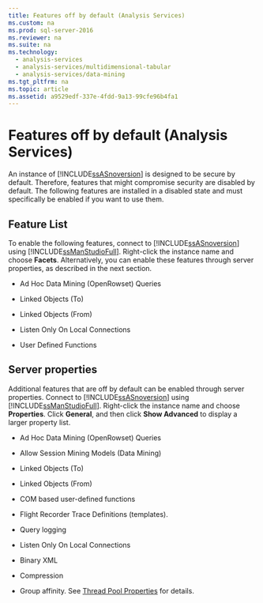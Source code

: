 ```yaml
---
title: Features off by default (Analysis Services)
ms.custom: na
ms.prod: sql-server-2016
ms.reviewer: na
ms.suite: na
ms.technology: 
  - analysis-services
  - analysis-services/multidimensional-tabular
  - analysis-services/data-mining
ms.tgt_pltfrm: na
ms.topic: article
ms.assetid: a9529edf-337e-4fdd-9a13-99cfe96b4fa1
---
```

# Features off by default (Analysis Services)
  An instance of [!INCLUDE[ssASnoversion](../../Token/Other/ssASnoversion_md.md)] is designed to be secure by default. Therefore, features that might compromise security are disabled by default. The following features are installed in a disabled state and must specifically be enabled if you want to use them.  
  
## Feature List  
 To enable the following features, connect to [!INCLUDE[ssASnoversion](../../Token/Other/ssASnoversion_md.md)] using [!INCLUDE[ssManStudioFull](../../Token/Other/ssManStudioFull_md.md)]. Right\-click the instance name and choose **Facets**. Alternatively, you can enable these features through server properties, as described in the next section.  
  
-   Ad Hoc Data Mining \(OpenRowset\) Queries  
  
-   Linked Objects \(To\)  
  
-   Linked Objects \(From\)  
  
-   Listen Only On Local Connections  
  
-   User Defined Functions  
  
## Server properties  
 Additional features that are off by default can be enabled through server properties. Connect to [!INCLUDE[ssASnoversion](../../Token/Other/ssASnoversion_md.md)] using [!INCLUDE[ssManStudioFull](../../Token/Other/ssManStudioFull_md.md)]. Right\-click the instance name and choose **Properties**. Click **General**, and then click **Show Advanced** to display a larger property list.  
  
-   Ad Hoc Data Mining \(OpenRowset\) Queries  
  
-   Allow Session Mining Models \(Data Mining\)  
  
-   Linked Objects \(To\)  
  
-   Linked Objects \(From\)  
  
-   COM based user\-defined functions  
  
-   Flight Recorder Trace Definitions \(templates\).  
  
-   Query logging  
  
-   Listen Only On Local Connections  
  
-   Binary XML  
  
-   Compression  
  
-   Group affinity. See [Thread Pool Properties](../../Topics/TopicNameNotContainA/Thread-Pool-Properties.md) for details.  
  
  